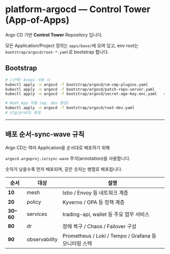 # platform-argocd — Control Tower (App-of-Apps)

Argo CD 기반 **Control Tower** Repository 입니다.

모든 Application/Project 정의는 `apps/base/`에 모여 있고, env root는 `bootstrap/argocd/root-*.yaml`로 bootstrap 합니다.

## Bootstrap 

```bash
# (선택) ksops 사용 시
kubectl apply -n argocd -f bootstrap/argocd/cm-cmp-plugins.yaml
kubectl apply -n argocd -f bootstrap/argocd/patch-repo-server.yaml
kubectl apply -n argocd -f bootstrap/argocd/secret-age-key.enc.yaml   # ← sops 암호화본

# Root App 적용 (eg. dev 환경)
kubectl apply -n argocd -f bootstrap/argocd/root-dev.yaml
# stg/prod도 동일
```



---
##  배포 순서-sync-wave 규칙

Argo CD는 여러 Application을 순서대로 배포하기 위해

`argocd.argoproj.io/sync-wave` 주석(annotation)을 사용합니다.

숫자가 낮을수록 먼저 배포되며, 같은 숫자는 병렬로 배포됩니다.

| 순서 | 대상 | 설명 |
| --- | --- | --- |
| **10** | mesh | Istio / Envoy 등 네트워크 계층 |
| **20** | policy | Kyverno / OPA 등 정책 계층 |
| **30–60** | services | trading-api, wallet 등 주요 업무 서비스 |
| **80** | dr | 장애 복구 / Chaos / Failover 구성 |
| **90** | observability | Prometheus / Loki / Tempo / Grafana 등 모니터링 스택 |



